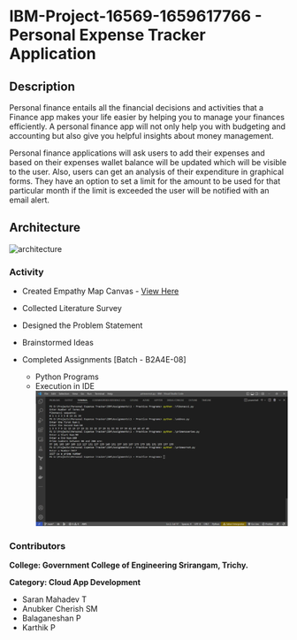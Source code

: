 # IBM-Project-16569-1659617766 - Personal Expense Tracker Application

## Description
Personal finance entails all the financial decisions and activities that a Finance app makes your life easier by helping you to manage your finances efficiently. A personal finance app will not only help you with budgeting and accounting but also give you helpful insights about money management.

Personal finance applications will ask users to add their expenses and based on their expenses wallet balance will be updated which will be visible to the user. Also, users can get an analysis of their expenditure in graphical forms. They have an option to set a limit for the amount to be used for that particular month if the limit is exceeded the user will be notified with an email alert.

## Architecture

![architecture](https://user-images.githubusercontent.com/112888572/190886194-0dd3960f-6309-4073-98d3-b4d6e2718c9e.png)

### Activity
- Created Empathy Map Canvas - [View Here](https://app.mural.co/t/ibmproject1656916596177667413/m/ibmproject1656916596177667413/1662634694528/69564c6a1dfb5a1c0eece10a95d0c3ee57d48217?sender=ue2ae486f0d38439fdbf06667)

- Collected Literature Survey
- Designed the Problem Statement
- Brainstormed Ideas
- Completed Assignments [Batch - B2A4E-08]
  - Python Programs
  - Execution in IDE
    ![executioninide](Assignments/2%20-%20Execution%20in%20IDE/Execution.png)
    
### Contributors
**College: Government College of Engineering Srirangam, Trichy.**

**Category: Cloud App Development**

- Saran Mahadev T
- Anubker Cherish SM
- Balaganeshan P
- Karthik P

